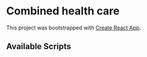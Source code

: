 # Combined health care

This project was bootstrapped with [Create React App](https://github.com/facebook/create-react-app).

## Available Scripts

###